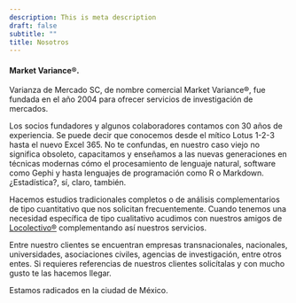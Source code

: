 ```yaml
---
description: This is meta description
draft: false
subtitle: ""
title: Nosotros
---
```


#### Market Variance®.

Varianza de Mercado SC, de nombre comercial Market Variance®, fue fundada en el año 2004 para ofrecer servicios de investigación de mercados.

Los socios fundadores y algunos colaboradores contamos con 30 años de experiencia. Se puede decir que conocemos desde el mítico Lotus 1-2-3  hasta el nuevo Excel 365. No te confundas, en nuestro caso viejo no significa obsoleto, capacitamos y enseñamos a las nuevas generaciones en técnicas modernas cómo el procesamiento de lenguaje natural, software como Gephi y hasta lenguajes de programación como R o Markdown. ¿Estadística?, sí, claro, también. 

Hacemos estudios tradicionales completos o de análisis complementarios de tipo cuantitativo que nos solicitan frecuentemente. Cuando tenemos una necesidad específica de tipo cualitativo acudimos con nuestros amigos de [Locolectivo®](https://locolectivo.mx/) complementando así nuestros servicios. 

Entre nuestro clientes se encuentran empresas transnacionales, nacionales, universidades, asociaciones civiles, agencias de investigación, entre otros entes. Si requieres referencias de nuestros clientes solicítalas y con mucho gusto te las hacemos llegar.

Estamos radicados en la ciudad de México.